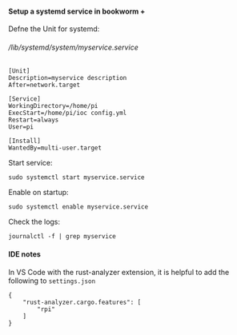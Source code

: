 #### Setup a systemd service in bookworm +

Defne the Unit for systemd: 

###### /lib/systemd/system/myservice.service
```
[Unit]
Description=myservice description
After=network.target

[Service]
WorkingDirectory=/home/pi
ExecStart=/home/pi/ioc config.yml
Restart=always
User=pi

[Install]
WantedBy=multi-user.target
```

Start service:
```shell
sudo systemctl start myservice.service
```

Enable on startup:
```shell
sudo systemctl enable myservice.service
```

Check the logs:
```shell
journalctl -f | grep myservice
```


#### IDE notes
In VS Code with the rust-analyzer extension, it is helpful to add the following to `settings.json`
```
{
    "rust-analyzer.cargo.features": [
        "rpi"
    ]
}
```